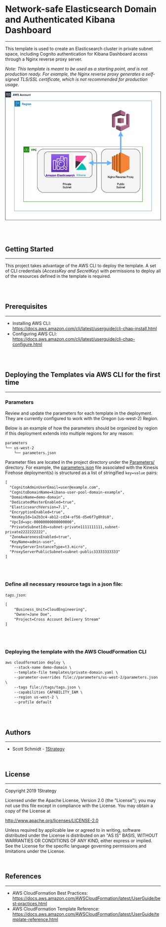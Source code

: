 # Network-safe Elasticsearch Domain and Authenticated Kibana Dashboard
---
This template is used to create an Elasticsearch cluster in private subnet space, including Cognito authentication for Kibana Dashboard access through a Nginx reverse proxy server.

_Note: This template is meant to be used as a starting point, and is not production ready. For example, the Nginx reverse proxy generates a self-signed TLS/SSL certificate, which is not recommended for production usage._

![](./images/private_authenticated_es.png)

<br /><br />

## Getting Started
---
This project takes advantage of the AWS CLI to deploy the template. A set of CLI credentials (*AccessKey and SecretKey*) with permissions to deploy all of the resources defined in the template is required.

<br /><br />

## Prerequisites
---

* Installing AWS CLI:  https://docs.aws.amazon.com/cli/latest/userguide/cli-chap-install.html
* Configuring AWS CLI: https://docs.aws.amazon.com/cli/latest/userguide/cli-chap-configure.html

<br /><br />

## Deploying the Templates via AWS CLI for the first time
---

### Parameters
Review and update the parameters for each template in the deployment. They are currently configured to work with the Oregon (us-west-2) Region.

Below is an example of how the parameters should be organized by region if this deployment extends into multiple regions for any reason:

```
parameters
└── us-west-2
    └── parameters.json
```

Parameter files are located in the project directory under the [Parameters/](./parameters) directory. For example, the [parameters.json](./parameters/us-west-2/firehose/parameters.json) file associated with the Kinesis Firehose deployment(s) is structured as a list of stringified `key=value` pairs:

```
[
  "CognitoAdminUserEmail=user@example.com",
  "CognitoDomainName=kibana-user-pool-domain-example",
  "DomainName=demo-domain",
  "DedicatedMasterEnabled=true",
  "ElasticsearchVersion=7.1",
  "EncryptionEnabled=true",
  "KmsKeyId=1a2b3c4-ab12-cd34-ef56-d5e6f7g8h9i0",
  "VpcId=vpc-00000000000000000",
  "PrivateSubnetIds=subnet-private1111111111,subnet-private2222222222",
  "ZoneAwarenessEnabled=true",
  "KeyName=admin-user",
  "ProxyServerInstanceType=t3.micro",
  "ProxyServerPublicSubnet=subnet-public33333333333"
]
```

<br /><br />

### Define all necessary resource tags in a json file:

*`tags.json`*:
```
[
    "Business_Unit=CloudEngineering",
    "Owner=Jane Doe",
    "Project=Cross Account Delivery Stream"
]
```

<br /><br />

### Deploying the template with the AWS CloudFormation CLI

```
aws cloudformation deploy \
    --stack-name demo-domain \
    --template-file templates/private-domain.yaml \
    --parameter-overrides file://parameters/us-west-2/parameters.json \
    --tags file://tags/tags.json \
    --capabilities CAPABILITY_IAM \
    --region us-west-2 \
    --profile default
```

<br /><br />

 ## Authors
 ---

* Scott Schmidt - [1Strategy](https://www.1strategy.com)

<br />

## License
---
Copyright 2019 1Strategy

Licensed under the Apache License, Version 2.0 (the "License"); you may not use this file except in compliance with the License. You may obtain a copy of the License at

http://www.apache.org/licenses/LICENSE-2.0

Unless required by applicable law or agreed to in writing, software distributed under the License is distributed on an "AS IS" BASIS, WITHOUT WARRANTIES OR CONDITIONS OF ANY KIND, either express or implied. See the License for the specific language governing permissions and limitations under the License.

<br />

## References
---
* AWS CloudFormation Best Practices: https://docs.aws.amazon.com/AWSCloudFormation/latest/UserGuide/best-practices.html
* AWS CloudFormation Template Reference: https://docs.aws.amazon.com/AWSCloudFormation/latest/UserGuide/template-reference.html







